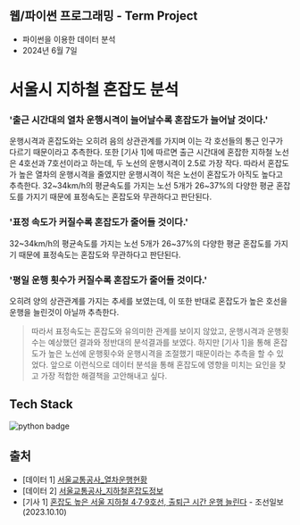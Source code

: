 ## 웹/파이썬 프로그래밍 - Term Project
- 파이썬을 이용한 데이터 분석
- 2024년 6월 7일

# 서울시 지하철 혼잡도 분석
### '출근 시간대의 열차 운행시격이 늘어날수록 혼잡도가 늘어날 것이다.'
운행시격과 혼잡도와는 오히려 음의 상관관계를 가지며 이는 각 호선들의 통근 인구가 다르기 때문이라고 추측한다. 또한 [기사 1]에 따르면 출근 시간대에 혼잡한 지하철 노선은 4호선과 7호선이라고 하는데, 두 노선의 운행시격이 2.5로 가장 작다. 따라서 혼잡도가 높은 열차의 운행시격을 줄였지만 운행시격이 적은 노선이 혼잡도가 아직도 높다고 추측한다.
32\~34km/h의 평균속도를 가지는 노선 5개가 26~37%의 다양한 평균 혼잡도를 가지기 때문에 표정속도는 혼잡도와 무관하다고 판단된다.
### '표정 속도가 커질수록 혼잡도가 줄어들 것이다.'
32\~34km/h의 평균속도를 가지는 노선 5개가 26~37%의 다양한 평균 혼잡도를 가지기 때문에 표정속도는 혼잡도와 무관하다고 판단된다.
### '평일 운행 횟수가 커질수록 혼잡도가 줄어들 것이다.'
오히려 양의 상관관계를 가지는 추세를 보였는데, 이 또한 반대로 혼잡도가 높은 호선을 운행을 늘린것이 아닐까 추측한다.
> 따라서 표정속도는 혼잡도와 유의미한 관계를 보이지 않았고, 운행시격과 운행횟수는 예상했던 결과와 정반대의 분석결과를 보였다. 하지만 [기사 1]을 통해 혼잡도가 높은 노선에 운행횟수와 운행시격을 조절했기 때문이라는 추측을 할 수 있었다. 앞으로 이런식으로 데이터 분석을 통해 혼잡도에 영향을 미치는 요인을 찾고 가장 적합한 해결책을 고안해내고 싶다.

## Tech Stack
<img src="https://img.shields.io/badge/python-3776AB?style=for-the-badge&logo=python&logoColor=white" alt="python badge">

## 출처
- [데이터 1] [서울교통공사_열차운행현황](https://www.data.go.kr/data/3052776/fileData.do)
- [데이터 2] [서울교통공사_지하철혼잡도정보](http://data.seoul.go.kr/dataList/OA-12928/F/1/datasetView.do)
- [기사 1] [혼잡도 높은 서울 지하철 4·7·9호선, 출퇴근 시간 운행 늘린다](https://www.chosun.com/national/regional/seoul/2023/10/06/VJ2EFCO7GVE2JNLDVM5O5EDONU/) - 조선일보(2023.10.10)
